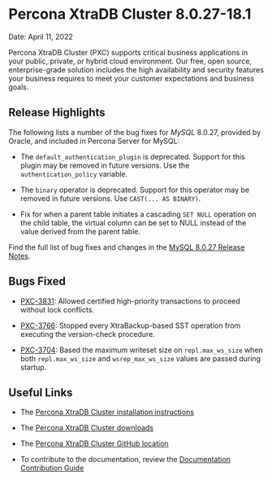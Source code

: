 # Percona XtraDB Cluster 8.0.27-18.1

Date: April 11, 2022

Percona XtraDB Cluster (PXC) supports critical business applications in your public, private, or hybrid cloud environment. Our free, open source, enterprise-grade solution includes the high availability and security features your business requires to meet your customer expectations and business goals.

## Release Highlights

The following lists a number of the bug fixes for *MySQL* 8.0.27, provided by Oracle, and included in Percona Server for MySQL:


* The `default_authentication_plugin` is deprecated. Support for this plugin may be removed in future versions. Use the `authentication_policy` variable.


* The `binary` operator is deprecated. Support for this operator may be removed in future versions. Use `CAST(... AS BINARY)`.


* Fix for when a parent table initiates a cascading `SET NULL` operation on the child table, the virtual column can be set to NULL instead of the value derived from the parent table.

Find the full list of bug fixes and changes in the [MySQL 8.0.27 Release Notes](https://dev.mysql.com/doc/relnotes/mysql/8.0/en/news-8-0-27.html).

## Bugs Fixed


* [PXC-3831](https://jira.percona.com/browse/PXC-3831): Allowed certified high-priority transactions to proceed without lock conflicts.


* [PXC-3766](https://jira.percona.com/browse/PXC-3766): Stopped every XtraBackup-based SST operation from executing the version-check procedure.


* [PXC-3704](https://jira.percona.com/browse/PXC-3704): Based the maximum writeset size on `repl.max_ws_size` when both `repl.max_ws_size` and `wsrep_max_ws_size` values are passed during startup.

## Useful Links


* The [Percona XtraDB Cluster installation instructions](https://docs.percona.com/percona-xtradb-cluster/8.0/install-index.html)


* The [Percona XtraDB Cluster downloads](https://www.percona.com/downloads/Percona-XtraDB-Cluster-LATEST/#)


* The [Percona XtraDB Cluster GitHub location](https://github.com/percona/percona-xtradb-cluster)


* To contribute to the documentation, review the [Documentation Contribution Guide](https://github.com/percona/pxc-docs/blob/8.0/contributing.md)
